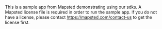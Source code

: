 This is a sample app from Mapsted demonstrating using our sdks. A Mapsted license file is required in order to run the sample app. If you do not have a license, please contact https://mapsted.com/contact-us to get the license first.
